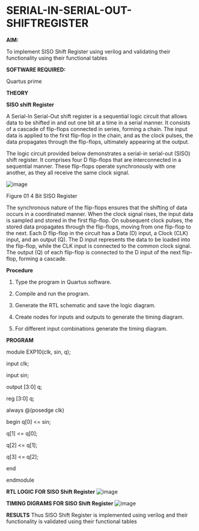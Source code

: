 # SERIAL-IN-SERIAL-OUT-SHIFTREGISTER

**AIM:**

To implement  SISO Shift Register using verilog and validating their functionality using their functional tables

**SOFTWARE REQUIRED:**

Quartus prime

**THEORY**

**SISO shift Register**

A Serial-In Serial-Out shift register is a sequential logic circuit that allows data to be shifted in and out one bit at a time in a serial manner. It consists of a cascade of flip-flops connected in series, forming a chain. The input data is applied to the first flip-flop in the chain, and as the clock pulses, the data propagates through the flip-flops, ultimately appearing at the output.

The logic circuit provided below demonstrates a serial-in serial-out (SISO) shift register. It comprises four D flip-flops that are interconnected in a sequential manner. These flip-flops operate synchronously with one another, as they all receive the same clock signal.

![image](https://github.com/naavaneetha/SERIAL-IN-SERIAL-OUT-SHIFTREGISTER/assets/154305477/e81c4072-37f9-46c6-8145-566764b74c3a)

Figure 01 4 Bit SISO Register

The synchronous nature of the flip-flops ensures that the shifting of data occurs in a coordinated manner. When the clock signal rises, the input data is sampled and stored in the first flip-flop. On subsequent clock pulses, the stored data propagates through the flip-flops, moving from one flip-flop to the next.
Each D flip-flop in the circuit has a Data (D) input, a Clock (CLK) input, and an output (Q). The D input represents the data to be loaded into the flip-flop, while the CLK input is connected to the common clock signal. The output (Q) of each flip-flop is connected to the D input of the next flip-flop, forming a cascade.

**Procedure**

 1. Type the program in Quartus software.
 
 2. Compile and run the program.
 
 3. Generate the RTL schematic and save the logic diagram.
 
 4. Create nodes for inputs and outputs to generate the timing diagram.
 
 5. For different input combinations generate the timing diagram.

**PROGRAM**

 module EXP10(clk, sin, q);
 
 input clk;
 
 input sin;
 
 output [3:0] q;
 
 reg [3:0] q;
 
 always @(posedge clk)
 
 begin
 q[0] <= sin;
 
 q[1] <= q[0];
 
 q[2] <= q[1];
 
 q[3] <= q[2];
 
 end

 endmodule
 

**RTL LOGIC FOR SISO Shift Register**
![image](https://github.com/user-attachments/assets/95746b50-2af5-44df-b62d-03fb1cd332a7)

**TIMING DIGRAMS FOR SISO Shift Register**
![image](https://github.com/user-attachments/assets/5384bbcb-ee19-458e-a6b5-e93e2c90e83e)


**RESULTS**
Thus SISO Shift Register is implemented using verilog and their functionality is validated
 using their functional tables
